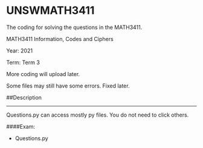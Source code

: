 # UNSWMATH3411
The coding for solving the questions in the MATH3411.

MATH3411 Information, Codes and Ciphers

Year: 2021

Term: Term 3

More coding will upload later.

Some files may still have some errors. Fixed later.

##Description
******************************
Questions.py can access mostly py files. You do not need to click others.

####Exam:
* Questions.py
